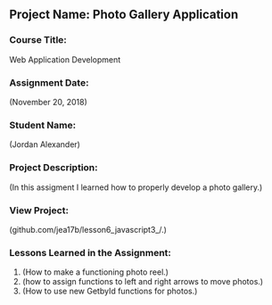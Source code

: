 ## Project Name:  Photo Gallery Application

### Course Title:
Web Application Development

### Assignment Date:  
(November 20, 2018)

### Student Name:  
(Jordan Alexander)

### Project Description:
(In this assigment I learned how to properly develop a photo gallery.)

### View Project:
(github.com/jea17b/lesson6_javascript3_/.)

### Lessons Learned in the Assignment:
1. (How to make a functioning photo reel.)
2. (how to assign functions to left and right arrows to move photos.)
3. (How to use new GetbyId functions for photos.)


